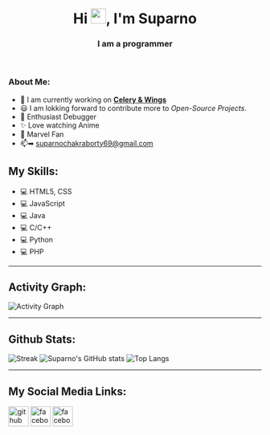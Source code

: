 
<div align="center">
<h1>Hi <img src="https://raw.githubusercontent.com/MartinHeinz/MartinHeinz/master/wave.gif" width="30px" height="30px">, I'm Suparno</h1>
<h3>I am a programmer</h3>

<!-- <img src="./Suparno-Profile-Picture.jpg" height="525"><br> -->

<!-- . And <br>I love watching Anime, MCU movies and other super-hero movies and super natural things. -->
</div>

<br>

### About Me:
- 🏢 I am currently working on **[Celery & Wings](https://github.com/Animesh-456/Restaurant-Application "Based on Node.js")**
- 😃 I am lokking forward to contribute more to *Open-Source Projects*.
- 🎇 Enthusiast Debugger
- ✨ Love watching Anime
- 🤩 Marvel Fan
- 📫➡ suparnochakraborty69@gmail.com
<!-- - 🎞 My Resume [xD](https://example.com "resume") -->

## My Skills:
- 💻 HTML5, CSS
- 💻 JavaScript  
- 💻 Java
- 💻 C/C++
- 💻 Python
- 💻 PHP

---

## Activity Graph:
![Activity Graph](https://activity-graph.herokuapp.com/graph?username=Suparno-0069&theme=redical)

---

## Github Stats:
![Streak](https://github-readme-streak-stats.herokuapp.com/?user=Suparno-0069&theme=radical) ![Suparno's GitHub stats](https://github-readme-stats.vercel.app/api?username=Suparno-0069&show_icons=true&theme=radical)
![Top Langs](https://github-readme-stats.vercel.app/api/top-langs/?username=Suparno-0069&langs_count=69&theme=radical&layout=compact)


---

## My Social Media Links:
[<img src='https://img.icons8.com/fluent/48/000000/github.png' alt='github' height='40'>](https://github.com/Suparno-0069 "GitHub") [<img src='https://img.icons8.com/color/48/000000/facebook-new.png' alt='facebook' height='40'>](https://www.facebook.com/suparno.chakraborty.927 "FaceBook") [<img src='https://img.icons8.com/color/48/000000/instagram-new.png' alt='facebook' height='40'>](https://www.instagram.com/i_ironman_love_you_3000/ "Instagram") 
